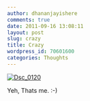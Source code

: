```yaml
---
author: dhananjayishere
comments: true
date: 2011-09-16 13:08:11
layout: post
slug: crazy
title: Crazy
wordpress_id: 70601600
categories: Thoughts
---
```


[![Dsc_0120](http://dbalan.files.wordpress.com/2011/09/e3003-dsc_0120.jpg)](http://dbalan.files.wordpress.com/2011/09/e3003-dsc_0120.jpg)

Yeh, Thats me. :-)
